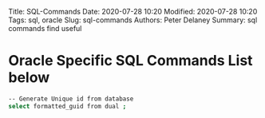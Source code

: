 Title: SQL-Commands
Date: 2020-07-28 10:20
Modified: 2020-07-28 10:20
Tags: sql, oracle 
Slug: sql-commands
Authors: Peter Delaney 
Summary: sql commands find useful

# Oracle Specific SQL Commands List below

```bash
-- Generate Unique id from database
select formatted_guid from dual ;


```
